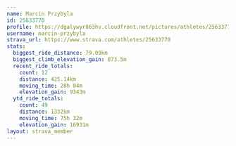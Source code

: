 ```yaml
---
name: Marcin Przybyla
id: 25633770
profile: https://dgalywyr863hv.cloudfront.net/pictures/athletes/25633770/12947173/2/large.jpg
username: marcin-przybyla
strava_url: https://www.strava.com/athletes/25633770
stats:
  biggest_ride_distance: 79.09km
  biggest_climb_elevation_gain: 873.5m
  recent_ride_totals:
    count: 12
    distance: 425.14km
    moving_time: 28h 04m
    elevation_gain: 9343m
  ytd_ride_totals:
    count: 49
    distance: 1332km
    moving_time: 75h 32m
    elevation_gain: 16931m
layout: strava_member
--- 
```

